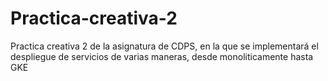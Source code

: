 # Practica-creativa-2
Practica creativa 2 de la asignatura de CDPS, en la que se implementará el despliegue de servicios de varias maneras, desde monoliticamente hasta GKE
